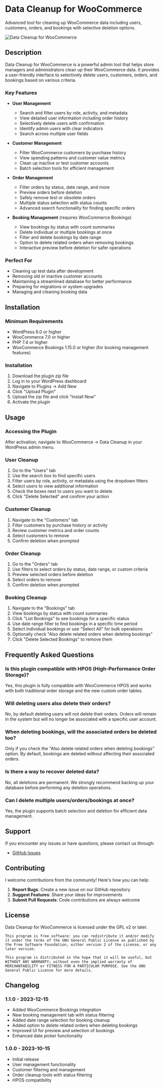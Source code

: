 # Data Cleanup for WooCommerce

Advanced tool for cleaning up WooCommerce data including users, customers, orders, and bookings with selective deletion options.

![Data Cleanup for WooCommerce](/.github/assets/data-cleanup-demo.gif)

## Description

Data Cleanup for WooCommerce is a powerful admin tool that helps store managers and administrators clean up their WooCommerce data. It provides a user-friendly interface to selectively delete users, customers, orders, and bookings based on various criteria.

### Key Features

- **User Management**

  - Search and filter users by role, activity, and metadata
  - View detailed user information including order history
  - Selectively delete users with confirmation
  - Identify admin users with clear indicators
  - Search across multiple user fields

- **Customer Management**

  - Filter WooCommerce customers by purchase history
  - View spending patterns and customer value metrics
  - Clean up inactive or test customer accounts
  - Batch selection tools for efficient management

- **Order Management**

  - Filter orders by status, date range, and more
  - Preview orders before deletion
  - Safely remove test or obsolete orders
  - Multiple status selection with status counts
  - Advanced search functionality for finding specific orders

- **Booking Management** (requires WooCommerce Bookings)
  - View bookings by status with count summaries
  - Delete individual or multiple bookings at once
  - Filter and delete bookings by date range
  - Option to delete related orders when removing bookings
  - Interactive preview before deletion for safer operations

### Perfect For

- Cleaning up test data after development
- Removing old or inactive customer accounts
- Maintaining a streamlined database for better performance
- Preparing for migrations or system upgrades
- Managing and cleaning booking data

## Installation

### Minimum Requirements

- WordPress 6.0 or higher
- WooCommerce 7.0 or higher
- PHP 7.4 or higher
- WooCommerce Bookings 1.15.0 or higher (for booking management features)

### Installation

1. Download the plugin zip file
2. Log in to your WordPress dashboard
3. Navigate to Plugins → Add New
4. Click "Upload Plugin"
5. Upload the zip file and click "Install Now"
6. Activate the plugin

## Usage

### Accessing the Plugin

After activation, navigate to WooCommerce → Data Cleanup in your WordPress admin menu.

### User Cleanup

1. Go to the "Users" tab
2. Use the search box to find specific users
3. Filter users by role, activity, or metadata using the dropdown filters
4. Select users to view additional information
5. Check the boxes next to users you want to delete
6. Click "Delete Selected" and confirm your action

### Customer Cleanup

1. Navigate to the "Customers" tab
2. Filter customers by purchase history or activity
3. Review customer metrics and order counts
4. Select customers to remove
5. Confirm deletion when prompted

### Order Cleanup

1. Go to the "Orders" tab
2. Use filters to select orders by status, date range, or custom criteria
3. Preview selected orders before deletion
4. Select orders to remove
5. Confirm deletion when prompted

### Booking Cleanup

1. Navigate to the "Bookings" tab
2. View bookings by status with count summaries
3. Click "List Bookings" to see bookings for a specific status
4. Use date range filter to find bookings in a specific time period
5. Select individual bookings or use "Select All" for bulk operations
6. Optionally check "Also delete related orders when deleting bookings"
7. Click "Delete Selected Bookings" to remove them

## Frequently Asked Questions

### Is this plugin compatible with HPOS (High-Performance Order Storage)?

Yes, this plugin is fully compatible with WooCommerce HPOS and works with both traditional order storage and the new custom order tables.

### Will deleting users also delete their orders?

No, by default deleting users will not delete their orders. Orders will remain in the system but will no longer be associated with a specific user account.

### When deleting bookings, will the associated orders be deleted too?

Only if you check the "Also delete related orders when deleting bookings" option. By default, bookings are deleted without affecting their associated orders.

### Is there a way to recover deleted data?

No, all deletions are permanent. We strongly recommend backing up your database before performing any deletion operations.

### Can I delete multiple users/orders/bookings at once?

Yes, the plugin supports batch selection and deletion for efficient data management.

## Support

If you encounter any issues or have questions, please contact us through:

- [GitHub Issues](https://github.com/shameemreza/data-cleanup-for-woocommerce/issues)

## Contributing

I welcome contributions from the community! Here's how you can help:

1. **Report Bugs**: Create a new issue on our GitHub repository
2. **Suggest Features**: Share your ideas for improvements
3. **Submit Pull Requests**: Code contributions are always welcome

## License

Data Cleanup for WooCommerce is licensed under the GPL v2 or later.

```
This program is free software: you can redistribute it and/or modify it under the terms of the GNU General Public License as published by the Free Software Foundation, either version 2 of the License, or any later version.

This program is distributed in the hope that it will be useful, but WITHOUT ANY WARRANTY; without even the implied warranty of MERCHANTABILITY or FITNESS FOR A PARTICULAR PURPOSE. See the GNU General Public License for more details.
```

## Changelog

### 1.1.0 - 2023-12-15

- Added WooCommerce Bookings integration
- New booking management tab with status filtering
- Added date range selection for booking cleanup
- Added option to delete related orders when deleting bookings
- Improved UI for preview and selection of bookings
- Enhanced date picker functionality

### 1.0.0 - 2023-10-15

- Initial release
- User management functionality
- Customer filtering and management
- Order cleanup tools with status filtering
- HPOS compatibility
